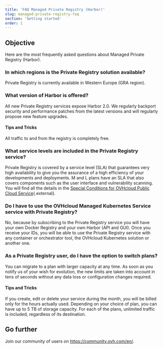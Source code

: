```yaml
---
title: 'FAQ Managed Private Registry (Harbor)'
slug: managed-private-registry-faq
section: 'Getting started'
order: 1
---
```


## Objective
Here are the most frequently asked questions about Managed Private Registry (Harbor).

### In which regions is the Private Registry solution available?
Private Registry is currently available in Western Europe (GRA region).

### What version of Harbor is offered?
All new Private Registry services expose Harbor 2.0. We regularly backport security and performance patches from the latest versions and will regularly propose new feature upgrades.

#### Tips and Tricks
All traffic to and from the registry is completely free.

### What service levels are included in the Private Registry service?
Private Registry is covered by a service level (SLA) that guarantees very high availability to give you the assurance of a high efficiency of your developments and deployments. M and L plans have an SLA that also covers components such as the user interface and vulnerability scanning. You will find all the details in the [Special Conditions for OVHcloud Public Cloud Service](https://www.ovh.co.uk/support/contracts/){.external}.

### Do I have to use the OVHcloud Managed Kubernetes Service service with Private Registry?
No, because by subscribing to the Private Registry service you will have your own Docker Registry and your own Harbor (API and GUI). Once you receive your IDs, you will be able to use the Private Registry service with any container or orchestrator tool, the OVHcloud Kubernetes solution or another one.

### As a Private Registry user, do I have the option to switch plans?
You can migrate to a plan with larger capacity at any time. As soon as you notify us of your wish for evolution, the new limits are taken into account in tens of seconds without any data loss or configuration changes required.

#### Tips and Tricks
If you create, edit or delete your service during the month, you will be billed only for the hours actually used. Depending on your choice of plan, you can have up to 5 TB of storage capacity. For each of the plans, unlimited traffic is included, regardless of its destination.

## Go further

Join our community of users on <https://community.ovh.com/en/>.
